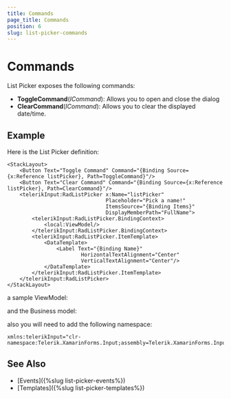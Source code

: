 ```yaml
---
title: Commands
page_title: Commands
position: 6
slug: list-picker-commands
---
```


# Commands

List Picker exposes the following commands:

* **ToggleCommand**(*ICommand*): Allows you to open and close the dialog
* **ClearCommand**(*ICommand*): Allows you to clear the displayed date/time.

## Example

Here is the List Picker definition:

```XAML
<StackLayout>
    <Button Text="Toggle Command" Command="{Binding Source={x:Reference listPicker}, Path=ToggleCommand}"/>
    <Button Text="Clear Command" Command="{Binding Source={x:Reference listPicker}, Path=ClearCommand}"/>
    <telerikInput:RadListPicker x:Name="listPicker"
                                Placeholder="Pick a name!" 
                                ItemsSource="{Binding Items}" 
                                DisplayMemberPath="FullName">
        <telerikInput:RadListPicker.BindingContext>
            <local:ViewModel/>
        </telerikInput:RadListPicker.BindingContext>
        <telerikInput:RadListPicker.ItemTemplate>
            <DataTemplate>
                <Label Text="{Binding Name}" 
                        HorizontalTextAlignment="Center" 
                        VerticalTextAlignment="Center"/>
            </DataTemplate>
        </telerikInput:RadListPicker.ItemTemplate>
    </telerikInput:RadListPicker>
</StackLayout>
```

a sample ViewModel:

<snippet id='listpicker-getting-started-viewmodel' />

and the Business model:

<snippet id='listpicker-getting-started-business-model' />

also you will need to add the following namespace:

```XAML
xmlns:telerikInput="clr-namespace:Telerik.XamarinForms.Input;assembly=Telerik.XamarinForms.Input"
```

## See Also

- [Events]({%slug list-picker-events%})
- [Templates]({%slug list-picker-templates%})
